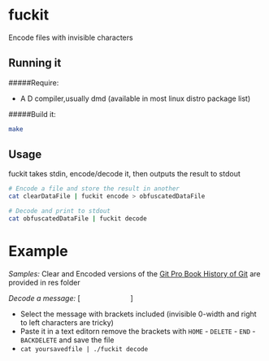 # fuckit
Encode files with invisible characters

## Running it

#####Require:
- A D compiler,usually dmd (available in most linux distro package list)

#####Build it:
```bash
make
```


## Usage

fuckit takes stdin, encode/decode it, then outputs the result to stdout

```bash
# Encode a file and store the result in another
cat clearDataFile | fuckit encode > obfuscatedDataFile

# Decode and print to stdout
cat obfuscatedDataFile | fuckit decode

```


# Example
_Samples:_
Clear and Encoded versions of the [Git Pro Book History of Git](https://git-scm.com/book/en/v2/Getting-Started-A-Short-History-of-Git) are provided in res folder

_Decode a message:_
[ ‭ ⁢ ‮               ‏     ‏ ⁤ ‪       ‪       ‭   ⁤ ‏ ​ ‪ ​]

- Select the message with brackets included (invisible 0-width and right to left characters are tricky)
- Paste it in a text editorn remove the brackets with `HOME` - `DELETE` - `END` - `BACKDELETE` and save the file
- `cat yoursavedfile | ./fuckit decode`
